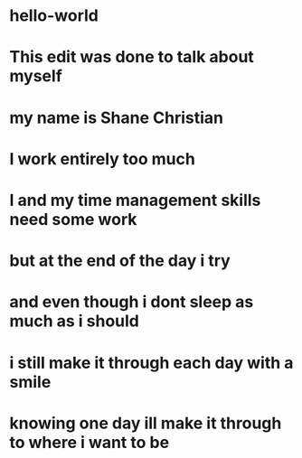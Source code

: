# hello-world
# This edit was done to talk about myself
# my name is Shane Christian
# I work entirely too much
# I and my time management skills need some work
# but at the end of the day i try
# and even though i dont sleep as much as i should
# i still make it through each day with a smile
# knowing one day ill make it through to where i want to be
